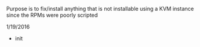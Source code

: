Purpose is to fix/install anything that is not installable using a KVM instance since the RPMs were poorly scripted

1/19/2016
- init
